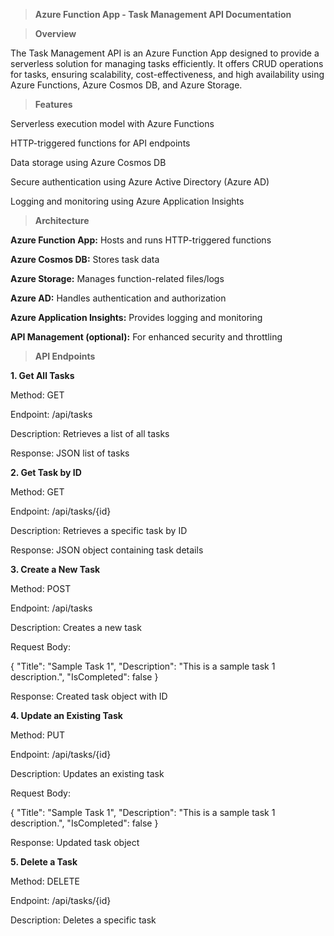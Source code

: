 > **Azure Function App - Task Management API Documentation**

> **Overview**

The Task Management API is an Azure Function App designed to provide a serverless solution for managing tasks efficiently. It offers CRUD operations for tasks, ensuring scalability, cost-effectiveness, and high availability using Azure Functions, Azure Cosmos DB, and Azure Storage.

> **Features**

Serverless execution model with Azure Functions

HTTP-triggered functions for API endpoints

Data storage using Azure Cosmos DB

Secure authentication using Azure Active Directory (Azure AD)

Logging and monitoring using Azure Application Insights

> **Architecture**

**Azure Function App:** Hosts and runs HTTP-triggered functions

**Azure Cosmos DB:** Stores task data

**Azure Storage:** Manages function-related files/logs

**Azure AD:** Handles authentication and authorization

**Azure Application Insights:** Provides logging and monitoring

**API Management (optional):** For enhanced security and throttling

> **API Endpoints**

**1. Get All Tasks**

Method: GET

Endpoint: /api/tasks

Description: Retrieves a list of all tasks

Response: JSON list of tasks

**2. Get Task by ID**

Method: GET

Endpoint: /api/tasks/{id}

Description: Retrieves a specific task by ID

Response: JSON object containing task details

**3. Create a New Task**

Method: POST

Endpoint: /api/tasks

Description: Creates a new task

Request Body:

{
  "Title": "Sample Task 1",
  "Description": "This is a sample task 1 description.",
  "IsCompleted": false
}

Response: Created task object with ID

**4. Update an Existing Task**

Method: PUT

Endpoint: /api/tasks/{id}

Description: Updates an existing task

Request Body:

{
  "Title": "Sample Task 1",
  "Description": "This is a sample task 1 description.",
  "IsCompleted": false
}

Response: Updated task object

**5. Delete a Task**

Method: DELETE

Endpoint: /api/tasks/{id}

Description: Deletes a specific task
